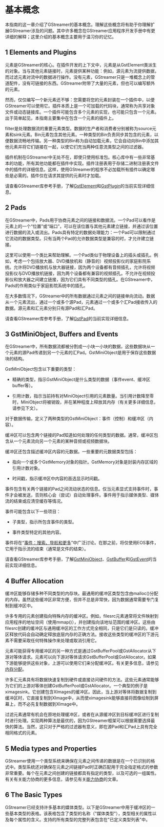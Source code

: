 # 基本概念
本指南的这一章介绍了GStreamer的基本概念。理解这些概念将有助于你理解扩展GStreamer涉及的问题。其中许多概念在GStreamer应用程序开发手册中有更详细的解释；这里介绍的基本概念主要用于温习你的记忆。

## 1 Elements and Plugins

元素是GStreamer的核心。在插件开发的上下文中，元素是从GstElement类派生的对象。当与其他元素链接时，元素提供某种功能：例如，源元素为流提供数据，而过滤元素对流中的数据进行操作。没有元素，GStreamer只是一堆概念上的管道配件，没有可链接的东西。GStreamer附带了大量的元素，但也可以编写额外的元素。

然而，仅仅编写一个新元素还不够：您需要将您的元素封装在一个插件中，以便GStreamer可以使用它。插件本质上是一个可加载的代码块，通常称为共享对象文件或动态链接库。一个插件可能包含多个元素的实现，也可能只包含一个元素。出于简单起见，本指南主要集中在包含一个元素的插件上。

filter是处理数据流的重要元素类型。数据的生产者和消费者分别被称为source元素和sink元素。Bin元素包含其他元素。一种类型的Bin负责同步其包含的元素，以便数据流畅地传输。另一种类型的Bin称为自动加载元素，它会自动向Bin中添加其他元素并将它们链接在一起，以使它们充当两种任意流类型之间的过滤器。

插件机制在GStreamer中无处不在，即使只使用标准包。核心库中有一些非常基本的功能，所有其他功能都在插件中实现。插件注册表用于存储二进制注册表文件中的插件的详细信息。这样，使用GStreamer的程序不必加载所有插件以确定哪些是必需的。插件仅在请求其提供的元素时才加载。

请查看GStreamer库参考手册，了解[GstElement](https://gstreamer.freedesktop.org/documentation/gstreamer/gstelement.html?gi-language=c#GstElement)和[GstPlugin](https://gstreamer.freedesktop.org/documentation/gstreamer/gstplugin.html?gi-language=c#GstPlugin)的当前实现详细信息。

## 2 Pads

在GStreamer中，Pads用于协商元素之间的链接和数据流。一个Pad可以看作是元素上的一个“位置”或“端口”，可以在该位置与其他元素建立链接，并通过该位置进行数据的流入或流出。Pads具有特定的数据处理能力：一个Pad可以限制通过它流动的数据类型。只有当两个Pad的允许数据类型是兼容的时，才允许建立链接。

这里可以使用一个类比来帮助理解。一个Pad类似于物理设备上的插头或插孔。例如，考虑一个包括放大器、DVD播放机和（静音的）视频投影仪的家庭影院系统。允许将DVD播放机与放大器链接，因为两个设备都有音频插孔，允许将视频投影仪与DVD播放机链接，因为两个设备都有兼容的视频插孔。不允许在视频投影仪和放大器之间建立链接，因为它们具有不同类型的插孔。在GStreamer中，Pads的作用类似于家庭影院系统中的插孔。

在大多数情况下，GStreamer中的所有数据通过元素之间的链接单向流动。数据从一个元素流出，通过一个或多个源Pad，元素通过一个或多个汇Pad接收传入的数据。源元素和汇元素分别只有源Pad和汇Pad。

请查看GStreamer库参考手册，了解[GstPad](https://gstreamer.freedesktop.org/documentation/gstreamer/gstpad.html?gi-language=c#GstPad)的当前实现详细信息。

## 3 GstMiniObject, Buffers and Events

在GStreamer中，所有数据流都被分割成一小块一小块的数据，这些数据块从一个元素的源Pad传递到另一个元素的汇Pad。GstMiniObject是用于保存这些数据块的结构。

GstMiniObject包含以下重要的类型：

- 精确的类型，指示GstMiniObject是什么类型的数据（事件event、缓冲区buffer等）。

- 引用计数，指示当前持有对MiniObject引用的元素数量。当引用计数降至零时，MiniObject将被销毁，并在某种程度上释放其内存（有关更多详细信息，请参见下文）。

对于数据传输，定义了两种类型的GstMiniObject：事件（控制）和缓冲区（内容）。

缓冲区可以包含两个链接的Pad知道如何处理的任何类型的数据。通常，缓冲区包含从一个元素流向另一个元素的某种音频或视频数据块。

缓冲区还包含描述缓冲区内容的元数据。一些重要的元数据类型包括：

- 指向一个或多个GstMemory对象的指针。GstMemory对象是封装内存区域的引用计数对象。

- 时间戳，指示缓冲区中内容的首选显示时间戳。

事件包含有关两个链接的Pad之间流动状态的信息。仅当元素显式支持事件时，事件才会被发送，否则核心会（尝试）自动处理事件。事件用于指示媒体类型、媒体流的结束或应清空缓存等情况。

事件可能包含以下一些项目：

- 子类型，指示所包含事件的类型。

- 事件类型特定的其他内容。

事件将在“[事件：搜索、导航和更多](https://gstreamer.freedesktop.org/documentation/plugin-development/advanced/events.html?gi-language=c)”中广泛讨论。在那之前，将仅使用EOS事件，它用于指示流的结束（通常是文件的结束）。

请查看GStreamer库参考手册，了解[GstMiniObject](https://gstreamer.freedesktop.org/documentation/gstreamer/gstminiobject.html?gi-language=c#GstMiniObject)、[GstBuffer](https://gstreamer.freedesktop.org/documentation/gstreamer/gstbuffer.html?gi-language=c#GstBuffer)和[GstEvent](https://gstreamer.freedesktop.org/documentation/gstreamer/gstevent.html?gi-language=c#GstEvent)的当前实现详细信息。

## 4 Buffer Allocation

缓冲区能够存储多种不同类型的内存块。最通用的缓冲区类型包含由malloc()分配的内存。虽然这些缓冲区非常方便，但并不总是非常快，因为数据通常需要专门复制到缓冲区中。

许多专用的元素创建指向特殊内存的缓冲区。例如，filesrc元素通常将文件映射到应用程序的地址空间（使用mmap()），并创建指向该地址范围的缓冲区。这些由filesrc创建的缓冲区与通用缓冲区的工作方式完全相同，只是它们是只读的。缓冲区释放代码会自动确定释放底层内存的正确方法。接收这些类型的缓冲区的下游元素不需要采取任何特殊操作来处理或取消引用它。

元素可能获得专用缓冲区的另一种方式是通过GstBufferPool或GstAllocator从下游对等体请求。元素可以向下游对等体请求GstBufferPool或GstAllocator。如果下游能够提供这些对象，上游可以使用它们来分配缓冲区。有关更多信息，请参见[内存分配](https://gstreamer.freedesktop.org/documentation/plugin-development/advanced/allocation.html?gi-language=c)。

许多汇元素具有将数据快速复制到硬件或直接访问硬件的方法。这些元素通常能够为它们的上游对等体创建GstBufferPool或GstAllocator。一个典型的例子是ximagesink。它创建包含XImages的缓冲区。因此，当上游对等体将数据复制到缓冲区时，它直接复制到XImage中，从而使ximagesink能够直接将图像绘制到屏幕上，而不必先复制数据到XImage中。

过滤元素通常有机会在原地处理缓冲区，或者在从源缓冲区到目标缓冲区进行复制时进行处理。实现两种算法是最优的，因为GStreamer框架可以根据需要选择最快的算法。当然，这只对于严格的过滤器有意义，即在源Pad和汇Pad上具有完全相同格式的元素。

## 5 Media types and Properties

GStreamer使用一个类型系统来确保在元素之间传递的数据是在一个已识别的格式中。类型系统还对确保在元素之间链接Pad时正确匹配用于完全指定格式的参数非常重要。每个在元素之间创建的链接都具有指定的类型，以及可选的一组属性。有关有关能力协商的更多信息，请参见有关[能力协商](https://gstreamer.freedesktop.org/documentation/plugin-development/advanced/negotiation.html?gi-language=c)的文章。

## 6 The Basic Types

GStreamer已经支持许多基本的媒体类型。以下是GStreamer中用于缓冲区的一些基本类型的表格。该表格包含了类型的名称（"媒体类型"），类型相关的属性以及每个属性的含义。支持的所有类型的完整列表包含在"已定义类型列表"中。

